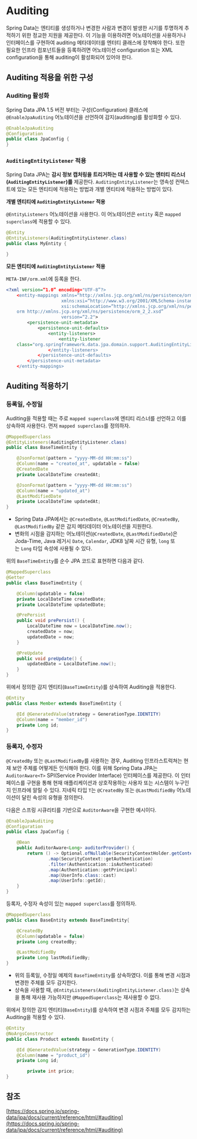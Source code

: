# Auditing

Spring Data는 엔티티를 생성하거나 변경한 사람과 변경이 발생한 시기를 투명하게 추적하기 위한 정교한 지원을 제공한다. 이 기능을 이용하려면 어노테이션을 사용하거나 인터페이스를 구현하여 auditing 메타데이터를 엔터티 클래스에 장착해야 한다. 또한 필요한 인프라 컴포넌트들을 등록하려면 어노테이션 configuration 또는 XML configuration을 통해 auditing이 활성화되어 있어야 한다.

## Auditing 적용을 위한 구성

### Auditing 활성화

Spring Data JPA 1.5 버전 부터는 구성(Configuration) 클래스에 `@EnableJpaAuditing` 어노테이션을 선언하여 감지(auditing)를 활성화할 수 있다.

```java
@EnableJpaAuditing
@Configuration
public class JpaConfig {
}
```

### `AuditingEntityListener` 적용

Spring Data JPA는 **감시 정보 캡처링을 트리거하는 데 사용할 수 있는 엔터티 리스너(`AuditingEntityListener`)를** 제공한다. `AuditingEntityListener`는 영속성 컨텍스트에 있는 모든 엔티티에 적용하는 방법과 개별 엔티티에 적용하는 방법이 있다.

**개별 엔티티에 `AuditingEntityListener` 적용**

`@EntityListeners` 어노테이션을 사용한다. 이 어노테이션은 `entity` 혹은 `mapped superclass`에 적용할 수 있다.

```java
@Entity
@EntityListeners(AuditingEntityListener.class)
public class MyEntity {

}
```

**모든 엔티티에 `AuditingEntityListener` 적용**

`META-INF/orm.xml`에 등록을 한다.

```xml
<?xml version=“1.0” encoding="UTF-8”?>
    <entity-mappings xmlns=“http://xmlns.jcp.org/xml/ns/persistence/orm”
                     xmlns:xsi=“http://www.w3.org/2001/XMLSchema-instance”
                     xsi:schemaLocation=“http://xmlns.jcp.org/xml/ns/persistence/
    orm http://xmlns.jcp.org/xml/ns/persistence/orm_2_2.xsd”
                     version=“2.2">
        <persistence-unit-metadata>
            <persistence-unit-defaults>
                <entity-listeners>
                    <entity-listener
    class="org.springframework.data.jpa.domain.support.AuditingEntityListener”/>
                </entity-listeners>
            </persistence-unit-defaults>
        </persistence-unit-metadata>
    </entity-mappings>
```

## Auditing 적용하기

### 등록일, 수정일

Auditing을 적용할 때는 주로 `mapped superclass`에 엔티티 리스너를 선언하고 이를 상속하여 사용한다. 먼저 `mapped superclass`를 정의하자.

```java
@MappedSuperclass
@EntityListeners(AuditingEntityListener.class)
public class BaseTimeEntity {

    @JsonFormat(pattern = "yyyy-MM-dd HH:mm:ss")
    @Column(name = "created_at", updatable = false)
    @CreatedDate
    private LocalDateTime createdAt;

    @JsonFormat(pattern = "yyyy-MM-dd HH:mm:ss")
    @Column(name = "updated_at")
    @LastModifiedDate
    private LocalDateTime updatedAt;
}
```

- Spring Data JPA에서는 `@CreatedDate`, `@LastModifiedDate`, `@CreatedBy`, `@LastModifiedBy` 같은 감지 메타데이터 어노테이션을 지원한다.
- 변화의 시점을 감지하는 어노테이션(`@CreatedDate`, `@LastModifiedDate`)은 Joda-Time, Java 레거시 `Date`, `Calendar`, JDK8 날짜 시간 유형, `long` 또는 `Long` 타입 속성에 사용될 수 있다.

위의 `BaseTimeEntity`를 순수 JPA 코드로 표현하면 다음과 같다.

```java
@MappedSuperclass
@Getter
public class BaseTimeEntity {

    @Column(updatable = false)
    private LocalDateTime createdDate;
    private LocalDateTime updatedDate;

    @PrePersist
    public void prePersist() {
        LocalDateTime now = LocalDateTime.now();
        createdDate = now;
        updatedDate = now;
    }

    @PreUpdate
    public void preUpdate() {
        updatedDate = LocalDateTime.now();
    }
}
```

위에서 정의한 감지 엔티티(`BaseTimeEntity`)를 상속하여 Auditing을 적용한다.

```java
@Entity
public class Member extends BaseTimeEntity {

    @Id @GeneratedValue(strategy = GenerationType.IDENTITY)
    @Column(name = "member_id")
    private Long id;
}
```

### 등록자, 수정자

`@CreatedBy` 또는 `@LastModifiedBy`를 사용하는 경우, Auditing 인프라스트럭쳐는 현재 보안 주체를 어떻게든 인식해야 한다. 이를 위해 Spring Data JPA는 `AuditorAware<T>` SPI(Service Provider Interface) 인터페이스를 제공한다. 이 인터페이스를 구현을 통해 현재 애플리케이션과 상호작용하는 사용자 또는 시스템이 누구인지 인프라에 알릴 수 있다. 지네릭 타입 `T`는 `@CreatedBy` 또는 `@LastModifiedBy` 어노테이션이 달린 속성의 유형을 정의한다.

다음은 스프링 시큐리티를 기반으로 `AuditorAware`을 구현한 예시이다.

```java
@EnableJpaAuditing
@Configuration
public class JpaConfig {

    @Bean
    public AuditorAware<Long> auditorProvider() {
        return () -> Optional.ofNullable(SecurityContextHolder.getContext())
                .map(SecurityContext::getAuthentication)
                .filter(Authentication::isAuthenticated)
                .map(Authentication::getPrincipal)
                .map(UserInfo.class::cast)
                .map(UserInfo::getId);
    }
}
```

등록자, 수정자 속성이 있는 `mapped superclass`를 정의하자.

```java
@MappedSuperclass
public class BaseEntity extends BaseTimeEntity{

    @CreatedBy
    @Column(updatable = false)
    private Long createdBy;

    @LastModifiedBy
    private Long lastModifiedBy;
}
```

- 위의 등록일, 수정일 예제의 `BaseTimeEntity`를 상속하였다. 이를 통해 변경 시점과 변경한 주체를 모두 감지한다.
- 상속을 사용할 때, `@EntityListeners(AuditingEntityListener.class)`는 상속을 통해 재사용 가능하지만 `@MappedSuperclass`는 재사용할 수 없다.

위에서 정의한 감지 엔티티(`BaseEntity`)를 상속하여 변경 시점과 주체를 모두 감지하는 Auditing을 적용할 수 있다.

```java
@Entity
@NoArgsConstructor
public class Product extends BaseEntity {

    @Id @GeneratedValue(strategy = GenerationType.IDENTITY)
    @Column(name = "product_id")
    private Long id;

		private int price;
}
```

## 참조

[https://docs.spring.io/spring-data/jpa/docs/current/reference/html/#auditing](https://docs.spring.io/spring-data/jpa/docs/current/reference/html/#auditing)
